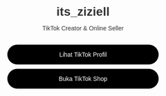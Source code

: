 <!DOCTYPE html>
<html lang="id">
<head>
  <meta charset="UTF-8">
  <meta name="viewport" content="width=device-width, initial-scale=1.0">
  <title>its_ziziell | Linktree</title>
  <style>
    body {
      background-color: #fdfdfd;
      font-family: Arial, sans-serif;
      text-align: center;
      padding: 30px;
      color: #333;
    }
    h1 {
      margin-bottom: 10px;
    }
    p {
      margin-bottom: 30px;
    }
    .link {
      display: block;
      background-color: #000;
      color: #fff;
      text-decoration: none;
      margin: 10px auto;
      padding: 15px 25px;
      width: 80%;
      max-width: 300px;
      border-radius: 30px;
      transition: background-color 0.3s;
    }
    .link:hover {
      background-color: #444;
    }
  </style>
</head>
<body>
  <h1>its_ziziell</h1>
  <p>TikTok Creator & Online Seller</p>

  <a class="link" href="https://www.tiktok.com/@its_ziziell" target="_blank">Lihat TikTok Profil</a>
  <a class="link" href="https://www.tiktok.com/@its_ziziell/shop" target="_blank">Buka TikTok Shop</a>
</body>
</html>
